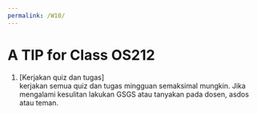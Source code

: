 ```yaml
---
permalink: /W10/
---
```


# A TIP for Class OS212

1. [Kerjakan quiz dan tugas]<br>
kerjakan semua quiz dan tugas mingguan semaksimal mungkin. Jika mengalami kesulitan lakukan GSGS atau tanyakan pada dosen, asdos atau teman.
